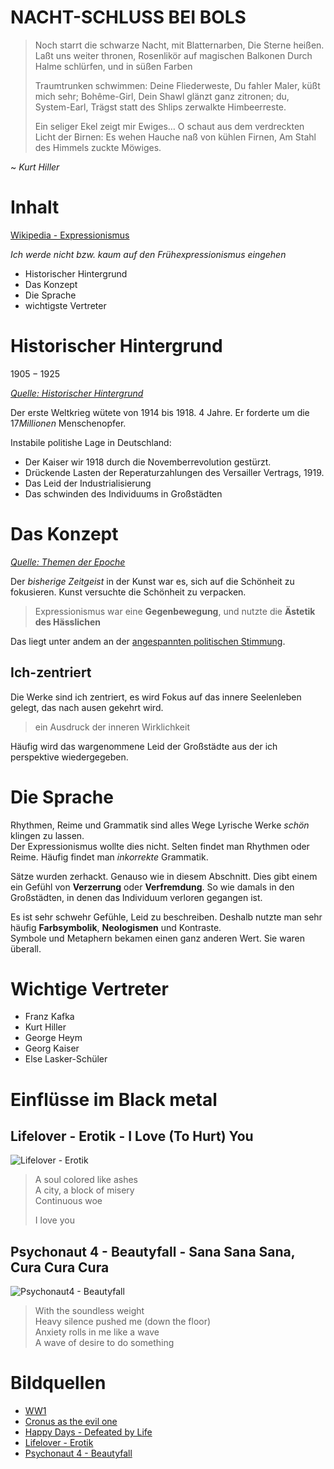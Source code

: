 


# NACHT-SCHLUSS BEI BOLS
>
> Noch starrt die schwarze Nacht, mit  Blatternarben,
> Die Sterne heißen. Laßt uns weiter thronen,
> Rosenlikör auf magischen Balkonen
> Durch Halme schlürfen, und in süßen Farben
> 
> Traumtrunken schwimmen: Deine Fliederweste,
> Du fahler Maler, küßt mich sehr; Bohême-Girl,
> Dein Shawl glänzt ganz zitronen; du, System-Earl,
> Trägst statt des Shlips zerwalkte Himbeerreste.
> 
> Ein seliger Ekel zeigt mir Ewiges…
> O schaut aus dem verdreckten Licht der Birnen:
> Es wehen Hauche naß von kühlen Firnen,
> Am Stahl des Himmels zuckte Möwiges.

 ~ *Kurt Hiller*

# Inhalt

[Wikipedia - Expressionismus](https://de.wikipedia.org/wiki/Expressionismus_(Literatur))

*Ich werde nicht bzw. kaum auf den Frühexpressionismus eingehen*

 - Historischer Hintergrund
 - Das Konzept
 - Die Sprache
 - wichtigste Vertreter

# Historischer Hintergrund

$1905 - 1925$

*[Quelle: Historischer Hintergrund](https://www.inhaltsangabe.de/wissen/literaturepochen/expressionismus/#historischer-hintergrund)*

 Der erste Weltkrieg wütete von $1914$ bis $1918$. $4$ Jahre. Er forderte  um die $17 Millionen$ Menschenopfer. 

 Instabile politishe Lage in Deutschland:
  - Der Kaiser wir $1918$ durch die Novemberrevolution gestürzt.
  - Drückende Lasten der Reperaturzahlungen des Versailler Vertrags, $1919$.
  - Das Leid der Industrialisierung
  - Das schwinden des Individuums in Großstädten

# Das Konzept

 *[Quelle: Themen der Epoche](https://literaturhandbuch.de/epochen-expressionismus-1905-1925/)*

Der *bisherige Zeitgeist* in der Kunst war es, sich auf die Schönheit zu fokusieren. Kunst versuchte die Schönheit zu verpacken.

> Expressionismus war eine **Gegenbewegung**, und nutzte die **Ästetik des Hässlichen**

Das liegt unter andem an der [angespannten politischen Stimmung](#historischer-hintergrund).

## Ich-zentriert

Die Werke sind ich zentriert, es wird Fokus auf das innere Seelenleben gelegt, das nach ausen gekehrt wird.

> ein Ausdruck der inneren Wirklichkeit

Häufig wird das wargenommene Leid der Großstädte aus der ich perspektive wiedergegeben.

# Die Sprache

Rhythmen, Reime und Grammatik sind alles Wege Lyrische Werke *schön* klingen zu lassen.  
Der Expressionismus wollte dies nicht. Selten findet man Rhythmen oder Reime. Häufig findet man *inkorrekte* Grammatik.

Sätze wurden zerhackt. Genauso wie in diesem Abschnitt. Dies gibt einem ein Gefühl von **Verzerrung** oder **Verfremdung**. So wie damals in den Großstädten, in denen das Individuum verloren gegangen ist.

Es ist sehr schwehr Gefühle, Leid zu beschreiben. Deshalb nutzte man sehr häufig **Farbsymbolik**, **Neologismen** und Kontraste.  
Symbole und Metaphern bekamen einen ganz anderen Wert. Sie waren überall.

# Wichtige Vertreter
 - Franz Kafka
 - Kurt Hiller
 - George Heym
 - Georg Kaiser
 - Else Lasker-Schüler

# Einflüsse im Black metal

## Lifelover - Erotik - I Love (To Hurt) You

![Lifelover - Erotik](assets/lifelover-erotik.jpg)

> A soul colored like ashes  
> A city, a block of misery  
> Continuous woe  
>
> I love you

## Psychonaut 4 - Beautyfall - Sana Sana Sana, Cura Cura Cura

![Psychonaut4 - Beautyfall](assets/psychonaut4-sanasanasanacuracuracura.jpg)

> With the soundless weight  
> Heavy silence pushed me (down the floor)  
> Anxiety rolls in me like a wave  
> A wave of desire to do something

# Bildquellen

 - [WW1](https://www.evangelisch.de/inhalte/148067/06-11-2018/erster-weltkrieg-der-erste-totale-krieg)
 - [Cronus as the evil one](https://mythoughtsbornfromfire.wordpress.com/2014/05/24/cronus-as-the-evil-one/)
 - [Happy Days - Defeated by Life](https://www.metal-archives.com/albums/Happy_Days/Defeated_by_Life/214137)
 - [Lifelover - Erotik](https://www.metal-archives.com/albums/Lifelover/Erotik/141858)
 - [Psychonaut 4 - Beautyfall](https://www.metal-archives.com/albums/Psychonaut_4/Beautyfall_-_%E1%83%A1%E1%83%A3%E1%83%9A%E1%83%93%E1%83%90%E1%83%AA%E1%83%94%E1%83%9B%E1%83%90/874795)
